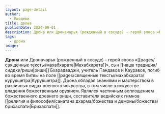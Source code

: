 ```yaml
---
layout: page-detail
author:
  - Яшодеви
title: дрона
publishDate: 2024-09-01
description: Дрона или Дроначарья (рожденный в сосуде) - герой эпоса «Махабхарата», сын риши Бхарадваджи, учитель Пандавов и Кауравов, погиб во время битвы на поле Курукшетра.
tags:
  - дрона
image:
---
```

**Дрона** или Дроначарья (рожденный в сосуде) - герой эпоса «[[pages/священные тексты/махабхарата|Махабхарата]]», сын [[наша традиция/сиддхи/риши|риши]] Бхарадваджи, учитель Пандавов и Кауравов, погиб во время битвы на поле [[pages/священные тексты/махабхарата/курукшетра|Курукшетра]]. Дрона обладал знаниями и мастерством в различных видах военного искусства, в том числе в искусстве владения божественным оружием. Являлся частичным воплощением божественного древнего риши, составителя ведийских гимнов [[религия и философия/санатана дхарма/божества и демоны/божества/брихаспати|Брихаспати]].

